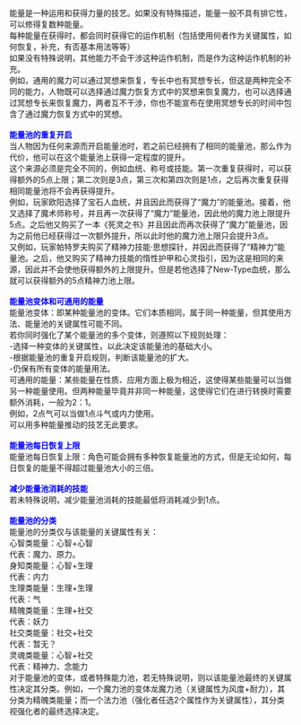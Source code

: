 <title>【能量说明】</title>
<meta name="GENERATOR" content="WinCHM">
<meta http-equiv="Content-Type" content="text/html; charset=gb2312">
<br>能量是一种运用和获得力量的技艺。如果没有特殊描述，能量一般不具有排它性，可以修得复数种能量。
<br>每种能量在获得时，都会同时获得它的运作机制（包括使用何者作为关键属性，如何恢复，补充，有否基本用法等等）
<br>如果没有特殊说明，其他能力不会干涉这种运作机制，而是作为这种运作机制的补充。
<br>例如，通用的魔力可以通过冥想来恢复，专长中也有冥想专长，但这是两种完全不同的能力，人物既可以选择通过魔力恢复方式中的冥想来恢复魔力，也可以选择通过冥想专长来恢复魔力，两者互不干涉，你也不能宣布在使用冥想专长的时间中包含了通过魔力恢复方式中的冥想。 
<br>
<br>
<strong><span style="color: blue" class="bbc_color">能量池的重复开启</span></strong><br>
当人物因为任何来源而开启能量池时，若之前已经拥有了相同的能量池，那么作为代价，他可以在这个能量池上获得一定程度的提升。<br>
这个来源必须是完全不同的，例如血统、称号或技能。第一次重复获得时，可以获得额外的5点上限；第二次则是3点，第三次和第四次则是1点，之后再次重复获得相同能量池将不会再获得提升。<br>
例如，玩家欧阳选择了宝石人血统，并且因此而获得了“魔力”的能量池。接着，他又选择了魔术师称号，并且再一次获得了“魔力”能量池，因此他的魔力池上限提升5点。之后他又购买了一本《死灵之书》并且因此而再次获得了“魔力”能量池，因为之前他已经获得过一次额外提升，所以此时他的魔力池上限只会提升3点。<br>
又例如，玩家帕特罗夫购买了精神力技能·思想探针，并因此而获得了“精神力”能量池。之后，他又购买了精神力技能的惰性护甲和心灵指引，因为这是相同的来源，因此并不会使他获得额外的上限提升。但是若他选择了New-Type血统，那么就可以获得额外的5点精神力池上限。<br>
<br>
<strong><span style="color: blue" class="bbc_color">能量池变体和可通用的能量</span></strong>
<br>能量池变体：即某种能量池的变体。它们本质相同，属于同一种能量，但其使用方法、能量池的关键属性可能不同。
<br>若你同时强化了某个能量池的多个变体，则遵照以下规则处理：
<br>-选择一种变体的关键属性，以此决定该能量池的基础大小。
<br>-根据能量池的重复开启规则，判断该能量池的扩大。
<br>-仍保有所有变体的能量用法。
<br>可通用的能量：某些能量在性质、应用方面上极为相近，这使得某些能量可以当做另一种能量使用。但两种能量毕竟并非同一种能量，这使得它们在进行转换时需要额外消耗，一般为2：1。
<br>例如，2点气可以当做1点斗气或内力使用。
<br>可以用多种能量推动的技艺无此要求。
<br>
<br><strong><span style="color: blue" class="bbc_color">能量池每日恢复上限</span></strong>
<br>能量池每日恢复上限：角色可能会拥有多种恢复能量池的方式，但是无论如何，每日恢复的能量不得超过能量池大小的三倍。
<br>
<br><strong><span style="color: blue" class="bbc_color">减少能量池消耗的技能</span></strong>
<br>若未特殊说明，减少能量池消耗的技能最低将消耗减少到1点。
<br>
<br><strong><span style="color: blue" class="bbc_color">能量池的分类</span></strong>
<br>能量池的分类仅与该能量的关键属性有关：
<br>心智类能量：心智+心智
<br>代表：魔力、原力。
<br>身知类能量：心智+生理
<br>代表：内力
<br>生理类能量：生理+生理
<br>代表：气
<br>精魄类能量：生理+社交
<br>代表：妖力
<br>社交类能量：社交+社交
<br>代表：暂无？
<br>灵魂类能量：心智+社交
<br>代表：精神力、念能力
<br>对于能量池的变体，或者特殊能力池，若无特殊说明，则以该能量池最终的关键属性决定其分类。例如，一个魔力池的变体龙魔力池（关键属性为风度+耐力），其分类为精魄类能量；而一个法力池（强化者任选2个属性作为关键属性），其分类视强化者的最终选择决定。
